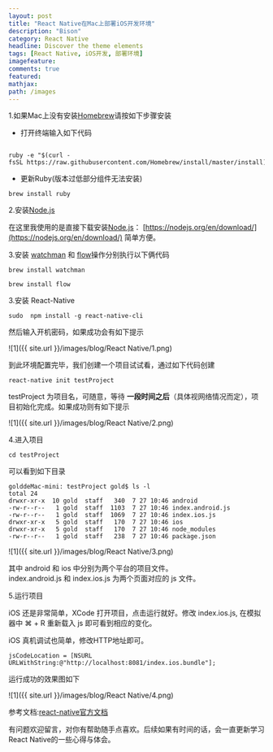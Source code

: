 ```yaml
---
layout: post
title: "React Native在Mac上部署iOS开发环境"
description: "Bison"
category: React Native
headline: Discover the theme elements
tags: [React Native, iOS开发, 部署环境]
imagefeature: 
comments: true
featured: 
mathjax: 
path: /images
---
```


1.如果Mac上没有安装[Homebrew](http://brew.sh/)请按如下步骤安装

- 打开终端输入如下代码

```

ruby -e "$(curl -fsSL https://raw.githubusercontent.com/Homebrew/install/master/install)"

```

- 更新Ruby(版本过低部分组件无法安装)

`brew install ruby`

2.安装[Node.js](https://nodejs.org/)

在这里我使用的是直接下载安装[Node.js](https://nodejs.org/)： [https://nodejs.org/en/download/](https://nodejs.org/en/download/)
简单方便。

3.安装 [watchman](https://facebook.github.io/watchman/docs/install.html) 和 [flow](http://www.flowtype.org/)操作分别执行以下俩代码

```
brew install watchman

brew install flow
```
3.安装 React-Native

```
sudo  npm install -g react-native-cli
```
然后输入开机密码，如果成功会有如下提示


![1]({{ site.url }}/images/blog/React Native/1.png)<br>

到此环境配置完毕，我们创建一个项目试试看，通过如下代码创建

```
react-native init testProject
```

testProject 为项目名，可随意，等待 **一段时间之后**（具体视网络情况而定），项目初始化完成。如果成功则有如下提示

![1]({{ site.url }}/images/blog/React Native/2.png)<br>

4.进入项目

`cd testProject `

可以看到如下目录

```
golddeMac-mini: testProject gold$ ls -l
total 24
drwxr-xr-x  10 gold  staff   340  7 27 10:46 android
-rw-r--r--   1 gold  staff  1103  7 27 10:46 index.android.js
-rw-r--r--   1 gold  staff  1069  7 27 10:46 index.ios.js
drwxr-xr-x   5 gold  staff   170  7 27 10:46 ios
drwxr-xr-x   5 gold  staff   170  7 27 10:46 node_modules
-rw-r--r--   1 gold  staff   238  7 27 10:46 package.json

```

![1]({{ site.url }}/images/blog/React Native/3.png)<br>

其中 android 和 ios 中分别为两个平台的项目文件。index.android.js 和 index.ios.js 为两个页面对应的 js 文件。

5.运行项目

iOS 还是非常简单，XCode 打开项目，点击运行就好。修改 index.ios.js, 在模拟器中 ⌘ + R 重新载入 js 即可看到相应的变化。

iOS 真机调试也简单，修改HTTP地址即可。

```
jsCodeLocation = [NSURL URLWithString:@"http://localhost:8081/index.ios.bundle"];

```
运行成功的效果图如下

![1]({{ site.url }}/images/blog/React Native/4.png)<br>

参考文档:[react-native官方文档]([https://facebook.github.io/react-native/docs/getting-started.html#content](https://facebook.github.io/react-native/docs/getting-started.html#content))

有问题欢迎留言，对你有帮助随手点喜欢。后续如果有时间的话，会一直更新学习React Native的一些心得与体会。
